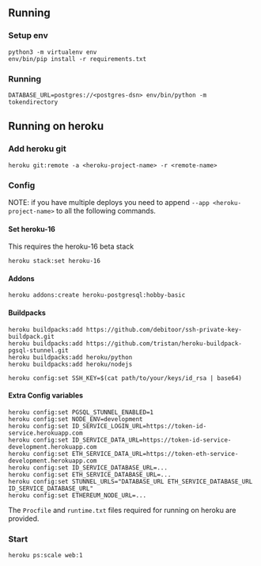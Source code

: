 ## Running

### Setup env

```
python3 -m virtualenv env
env/bin/pip install -r requirements.txt
```

### Running

```
DATABASE_URL=postgres://<postgres-dsn> env/bin/python -m tokendirectory
```

## Running on heroku

### Add heroku git

```
heroku git:remote -a <heroku-project-name> -r <remote-name>
```

### Config

NOTE: if you have multiple deploys you need to append
`--app <heroku-project-name>` to all the following commands.

#### Set heroku-16

This requires the heroku-16 beta stack

```
heroku stack:set heroku-16
```

#### Addons

```
heroku addons:create heroku-postgresql:hobby-basic
```

#### Buildpacks

```
heroku buildpacks:add https://github.com/debitoor/ssh-private-key-buildpack.git
heroku buildpacks:add https://github.com/tristan/heroku-buildpack-pgsql-stunnel.git
heroku buildpacks:add heroku/python
heroku buildpacks:add heroku/nodejs

heroku config:set SSH_KEY=$(cat path/to/your/keys/id_rsa | base64)
```

#### Extra Config variables

```
heroku config:set PGSQL_STUNNEL_ENABLED=1
heroku config:set NODE_ENV=development
heroku config:set ID_SERVICE_LOGIN_URL=https://token-id-service.herokuapp.com
heroku config:set ID_SERVICE_DATA_URL=https://token-id-service-development.herokuapp.com
heroku config:set ETH_SERVICE_DATA_URL=https://token-eth-service-development.herokuapp.com
heroku config:set ID_SERVICE_DATABASE_URL=...
heroku config:set ETH_SERVICE_DATABASE_URL=...
heroku config:set STUNNEL_URLS="DATABASE_URL ETH_SERVICE_DATABASE_URL ID_SERVICE_DATABASE_URL"
heroku config:set ETHEREUM_NODE_URL=...
```

The `Procfile` and `runtime.txt` files required for running on heroku
are provided.

### Start

```
heroku ps:scale web:1
```
